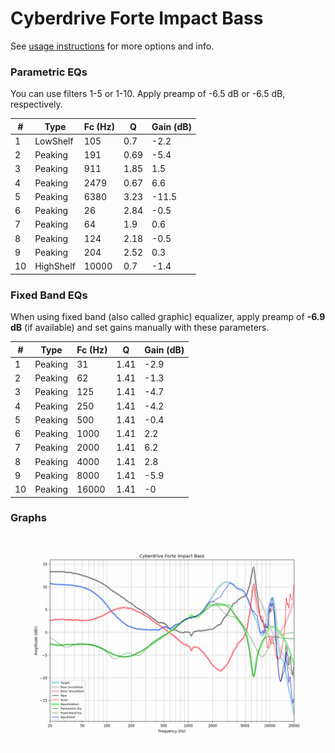 # Cyberdrive Forte Impact Bass
See [usage instructions](https://github.com/jaakkopasanen/AutoEq#usage) for more options and info.

### Parametric EQs
You can use filters 1-5 or 1-10. Apply preamp of -6.5 dB or -6.5 dB, respectively.

|   # | Type      |   Fc (Hz) |    Q |   Gain (dB) |
|-----|-----------|-----------|------|-------------|
|   1 | LowShelf  |       105 | 0.7  |        -2.2 |
|   2 | Peaking   |       191 | 0.69 |        -5.4 |
|   3 | Peaking   |       911 | 1.85 |         1.5 |
|   4 | Peaking   |      2479 | 0.67 |         6.6 |
|   5 | Peaking   |      6380 | 3.23 |       -11.5 |
|   6 | Peaking   |        26 | 2.84 |        -0.5 |
|   7 | Peaking   |        64 | 1.9  |         0.6 |
|   8 | Peaking   |       124 | 2.18 |        -0.5 |
|   9 | Peaking   |       204 | 2.52 |         0.3 |
|  10 | HighShelf |     10000 | 0.7  |        -1.4 |

### Fixed Band EQs
When using fixed band (also called graphic) equalizer, apply preamp of **-6.9 dB** (if available) and set gains manually with these parameters.

|   # | Type    |   Fc (Hz) |    Q |   Gain (dB) |
|-----|---------|-----------|------|-------------|
|   1 | Peaking |        31 | 1.41 |        -2.9 |
|   2 | Peaking |        62 | 1.41 |        -1.3 |
|   3 | Peaking |       125 | 1.41 |        -4.7 |
|   4 | Peaking |       250 | 1.41 |        -4.2 |
|   5 | Peaking |       500 | 1.41 |        -0.4 |
|   6 | Peaking |      1000 | 1.41 |         2.2 |
|   7 | Peaking |      2000 | 1.41 |         6.2 |
|   8 | Peaking |      4000 | 1.41 |         2.8 |
|   9 | Peaking |      8000 | 1.41 |        -5.9 |
|  10 | Peaking |     16000 | 1.41 |        -0   |

### Graphs
![](./Cyberdrive%20Forte%20Impact%20Bass.png)
